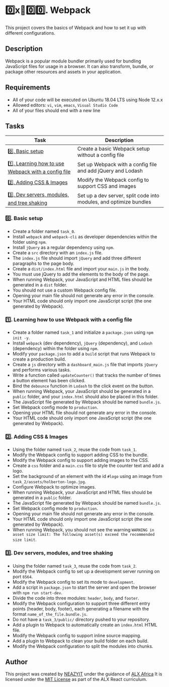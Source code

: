 # 0️⃣x️⃣0️⃣0️⃣. Webpack

This project covers the basics of Webpack and how to set it up with different configurations.

## Description

Webpack is a popular module bundler primarily used for bundling JavaScript files for usage in a browser. It can also transform, bundle, or package other resources and assets in your application.

## Requirements

- All of your code will be executed on Ubuntu 18.04 LTS using Node 12.x.x
- Allowed editors: `vi`, `vim`, `emacs`, `Visual Studio Code`
- All of your files should end with a new line

## Tasks

| Task | Description |
| ---- | ----------- |
| [0️⃣. Basic setup](#0-basic-setup) | Create a basic Webpack setup without a config file |
| [1️⃣. Learning how to use Webpack with a config file](#1-learning-how-to-use-webpack-with-a-config-file) | Set up Webpack with a config file and add jQuery and Lodash |
| [2️⃣. Adding CSS & Images](#2-adding-css--images) | Modify the Webpack config to support CSS and images |
| [3️⃣. Dev servers, modules, and tree shaking](#3-dev-servers-modules-and-tree-shaking) | Set up a dev server, split code into modules, and optimize bundles |

### 0️⃣. Basic setup

- Create a folder named `task_0`.
- Install `webpack` and `webpack-cli` as developer dependencies within the folder using `npm`.
- Install `jQuery` as a regular dependency using `npm`.
- Create a `src` directory with an `index.js` file.
- The `index.js` file should import `jQuery` and add three different paragraphs to the page body.
- Create a `dist/index.html` file and import your `main.js` in the body.
- You must use jQuery to add the elements to the body of the page.
- When running Webpack, your JavaScript and HTML files should be generated in a `dist` folder.
- You should not use a custom Webpack config file.
- Opening your main file should not generate any error in the console.
- Your HTML code should only import one JavaScript script (the one generated by Webpack).

### 1️⃣. Learning how to use Webpack with a config file

- Create a folder named `task_1` and initialize a `package.json` using `npm init -y`.
- Install `webpack` (dev dependency), `jQuery` (dependency), and `Lodash` (dependency) within the folder using `npm`.
- Modify your `package.json` to add a `build` script that runs Webpack to create a production build.
- Create a `js` directory with a `dashboard_main.js` file that imports `jQuery` and performs various tasks.
- Write a function called `updateCounter()` that tracks the number of times a button element has been clicked.
- Bind the `debounce` function in `Lodash` to the click event on the button.
- When running Webpack, your JavaScript should be generated in a `public` folder, and your `index.html` should also be placed in this folder.
- The JavaScript file generated by Webpack should be named `bundle.js`.
- Set Webpack config mode to `production`.
- Opening your HTML file should not generate any error in the console.
- Your HTML code should only import one JavaScript script (the one generated by Webpack).

### 2️⃣. Adding CSS & Images

- Using the folder named `task_2`, reuse the code from `task_1`.
- Modify the Webpack config to support adding CSS to the bundle.
- Modify the Webpack config to support adding images to the CSS.
- Create a `css` folder and a `main.css` file to style the counter text and add a logo.
- Set the background of an element with the id `#logo` using an image from `task_2/assets/holberton-logo.jpg`.
- Configure Webpack to optimize images.
- When running Webpack, your JavaScript and HTML files should be generated in a `public` folder.
- The JavaScript file generated by Webpack should be named `bundle.js`.
- Set Webpack config mode to `production`.
- Opening your main file should not generate any error in the console.
- Your HTML code should only import one JavaScript script (the one generated by Webpack).
- When running Webpack, you should not see the warning `WARNING in asset size limit: The following asset(s) exceed the recommended size limit`.

### 3️⃣. Dev servers, modules, and tree shaking

- Using the folder named `task_3`, reuse the code from `task_2`.
- Modify the Webpack config to set up a development server running on port `8564`.
- Modify the Webpack config to set its mode to `development`.
- Add a script in `package.json` to start the server and open the browser with `npm run start-dev`.
- Divide the code into three modules: `header`, `body`, and `footer`.
- Modify the Webpack configuration to support three different entry points (header, body, footer), each generating a filename with the format `name_of_the_file.bundle.js`.
- Do not have a `task_3/public/` directory pushed to your repository.
- Add a plugin to Webpack to automatically create an `index.html` HTML file.
- Modify the Webpack config to support inline source mapping.
- Add a plugin to Webpack to clean your build folder on each build.
- Modify the Webpack configuration to split the modules into chunks.

## Author

This project was created by [NEAZYIT](https://github.com/NEAZYIT) under the guidance of [ALX Africa](https://www.alx.africa/) It is licensed under the [MIT License](https://opensource.org/licenses/MIT) as part of the ALX React curriculum.